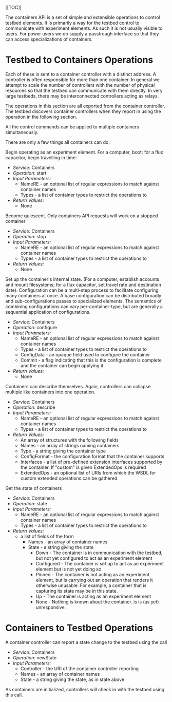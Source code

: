 [[TOC]]

The containers API is a set of simple and extensible operations to control testbed elements.  It is primarily a way for the testbed control to communicate with experiment elements. As such it is not usually visible to users.  For power users we do supply a passtrough interface so that they can access specializations of containers.

# Testbed to Containers Operations

Each of these is sent to a container controller with a distinct address.  A controller is often responsible for more than one container.  In general we attempt to scale the number of controllers with the number of physical resources so that the testbed can communicate with them directly.  In very large testbeds, there may be interconnected controllers acting as relays.

The operations in this section are all exported from the container controller.  The testbed discovers container controllers when they report in using the operation in the following section.

All the control commands can be applied to multiple containers simultaneously.

There are only a few things all containers can do:

Begin operating as an experiment element. For a computer, boot; for a flux capacitor, begin travelling in time:

* *Service:* Containers
* *Operation:* start
* *Input Parameters:*
   * NameRE - an optional list of regular expressions to match against container names
   * Types - a list of container types to restrict the operations to
* *Return Values:*
  * None

Become quiescent. Only containers API requests will work on a stopped container

* *Service:* Containers
* *Operation:* stop
* *Input Parameters:*
   * NameRE - an optional list of regular expressions to match against container names
   * Types - a list of container types to restrict the operations to
* *Return Values:*
  * None

Set up the container's internal state. (For a computer, establish accounts and mount filesystems; for a flux capacitor, set travel rate and destination date).  Configuration can be a multi-step process to facilitate configuring many containers at once.  A base configuration can be distributed broadly and sub-configurations passes to specialized elements.  The semantics of combining configurations can vary per-container-type, but are generally a sequential application of configurations.

* *Service:* Containers
* *Operation:* configure
* *Input Parameters:*
   * NameRE - an optional list of regular expressions to match against container names
   * Types - a list of container types to restrict the operations to
   * ConfigData - an opaque field used to configure the container
   * Commit - a flag indicating that this is the configuration is complete and the container can begin applying it
* *Return Values:*
  * None

Containers can describe themselves.  Again, controllers can collapse multiple like containers into one operation.

* *Service:* Containers
* *Operation:* describe
* *Input Parameters:*
   * NameRE - an optional list of regular expressions to match against container names
   * Types - a list of container types to restrict the operations to
* *Return Values:*
  * An array of structures with the following fields
   * Names - an array of strings naming containers
   * Type - a string giving the container type
   * ConfigFormat - the configuration format that the container supports
   * Interfaces - a list of pre-defined extension interfaces supported by the container.  If "custom" is given ExtendedOps is required
   * ExtendedOps - an optional list of URIs from which the WSDL for custom extended operations can be gathered

Get the state of containers

* *Service:* Containers
* *Operation:* state
* *Input Parameters:*
   * NameRE - an optional list of regular expressions to match against container names
   * Types - a list of container types to restrict the operations to
* *Return Values:*
  * a list of fields of the form
    * Names - an array of container names
    * State - a string giving the state
      * Down - The container is in communication with the testbed, but not yet configured to act as an experiment element 
      * Configured - The container is set up to act as an experiment element but is not yet doing so 
      * Pinned - The container is not acting as an experiment element, but is carrying out an operation that renders it otherwise unusable. For example, a container that is capturing its state may be in this state. 
      * Up - The container is acting as an experiment element 
      * None - Nothing is known about the container. is is (as yet) unresponsive.

# Containers to Testbed Operations

A container controller can report a state change to the testbed using the call

* *Service:* Containers
* *Operation:* newState
* *Input Parameters:*
   * Controller - the URI of the container controller reporting
   * Names - an array of container names
   * State - a string giving the state, as in state above

As containers are initialized, controllers will check in with the testbed using this call.
